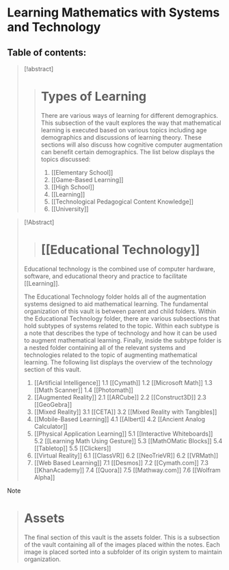 # Learning Mathematics with Systems and Technology

## Table of contents:

> [!abstract] 
> > # Types of Learning
> > There are various ways of learning for different demographics.  This subsection of the vault explores the way that mathematical learning is executed based on various topics including age demographics and discussions of learning theory.  These sections will also discuss how cognitive computer augmentation can benefit certain demographics.  The list below displays the topics discussed:
> > 1. [[Elementary School]]
> > 2. [[Game-Based Learning]]
> > 3. [[High School]]
> > 4. [[Learning]]
> > 5. [[Technological Pedagogical Content Knowledge]]
> > 6. [[University]]

> [!Abstract] 
> > # [[Educational Technology]]
> Educational technology is the combined use of computer hardware, software, and educational theory and practice to facilitate [[Learning]]. 
> 
> The Educational Technology folder holds all of the augmentation systems designed to aid mathematical learning.  The fundamental organization of this vault is between parent and child folders.  Within the Educational Technology folder, there are various subsections that hold subtypes of systems related to the topic.  Within each subtype is a note that describes the type of technology and how it can be used to augment mathematical learning.  Finally, inside the subtype folder is a nested folder containing all of the relevant systems and technologies related to the topic of augmenting mathematical learning.  The following list displays the overview of the technology section of this vault.
> 1. [[Artificial Intelligence]]
> 	1.1 [[Cymath]]
> 	1.2 [[Microsoft Math]]
> 	1.3 [[Math Scanner]]
> 	1.4 [[Photomath]]
> 2.  [[Augmented Reality]]
> 	2.1 [[ARCube]]
> 	2.2 [[Construct3D]]
> 	2.3 [[GeoGebra]]
> 3. [[Mixed Reality]]
> 	3.1 [[CETA]]
> 	3.2 [[Mixed Reality with Tangibles]]
> 4. [[Mobile-Based Learning]]
> 	4.1 [[Albert]]
> 	4.2 [[Ancient Analog Calculator]]
> 5. [[Physical Application Learning]]
> 	5.1 [[Interactive Whiteboards]]
> 	5.2 [[Learning Math Using Gesture]]
> 	5.3 [[MathOMatic Blocks]]
> 	5.4 [[Tabletop]]
> 	5.5 [[Clickers]]
> 6. [[Virtual Reality]]
> 	6.1 [[ClassVR]]
> 	6.2 [[NeoTrieVR]]
> 	6.2 [[VRMath]]
> 7. [[Web Based Learning]]
> 	7.1 [[Desmos]]
> 	7.2 [[Cymath.com]] 
> 	7.3 [[KhanAcademy]]
> 	7.4 [[Quora]]
> 	7.5 [[Mathway.com]]
> 	7.6 [[Wolfram Alpha]]

> [!note] 
> > # Assets
> > The final section of this vault is the assets folder.  This is a subsection of the vault containing all of the images placed within the notes.  Each image is placed sorted into a subfolder of its origin system to maintain organization.